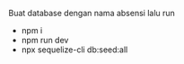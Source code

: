 Buat database dengan nama absensi
lalu run  
- npm i
- npm run dev
- npx sequelize-cli db:seed:all


